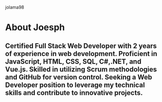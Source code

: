 <p>jolama98</p>

<h1>About Joesph</h1>
<h2>Certified Full Stack Web Developer with 2 years of experience in web development. Proficient in JavaScript, HTML, CSS, SQL, C#,.NET, and Vue.js. Skilled in utilizing Scrum methodologies and GitHub for version control. Seeking a Web Developer position to leverage my technical skills and contribute to innovative projects.</h2>
